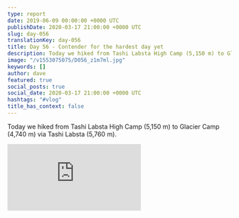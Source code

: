```yaml
---
type: report
date: 2019-06-09 00:00:00 +0000 UTC
publishDate: 2020-03-17 21:00:00 +0000 UTC
slug: day-056
translationKey: day-056
title: Day 56 - Contender for the hardest day yet
description: Today we hiked from Tashi Labsta High Camp (5,150 m) to Glacier Camp (4,740 m) via Tashi Labsta (5,760 m).
image: "/v1553075075/D056_z1m7ml.jpg"
keywords: []
author: dave
featured: true
social_posts: true
social_date: 2020-03-17 21:00:00 +0000 UTC
hashtags: "#vlog"
title_has_context: false
---
```


Today we hiked from Tashi Labsta High Camp (5,150 m) to Glacier Camp (4,740 m) via Tashi Labsta (5,760 m).

<iframe src="https://www.youtube.com/embed/q2VTtop1Ztk" frameborder="0" allow="accelerometer; autoplay; encrypted-media; gyroscope; picture-in-picture" allowfullscreen></iframe>

